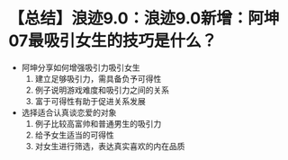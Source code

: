 # 【总结】浪迹9.0：浪迹9.0新增：阿坤07最吸引女生的技巧是什么？

-   阿坤分享如何增强吸引力吸引女生
    1.  建立足够吸引力，需具备负予可得性
    2.  例子说明游戏难度和吸引力之间的关系
    3.  富于可得性有助于促进关系发展
-   选择适合认真谈恋爱的对象
    1.  例子比较高富帅和普通男生的吸引力
    2.  给予女生适当的可得性
    3.  对女生进行筛选，表达真实喜欢的内在品质
